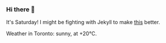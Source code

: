 ### Hi there :wave:

It's Saturday! I might be fighting with Jekyll to make [this](https://swissclubtoronto.ca) better.

Weather in Toronto: sunny, at +20°C.
